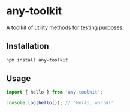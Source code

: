 # any-toolkit

A toolkit of utility methods for testing purposes.

## Installation

```bash
npm install any-toolkit
```

## Usage

```typescript
import { hello } from 'any-toolkit';

console.log(hello()); // 'Hello, world!'
```

